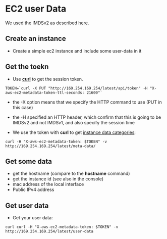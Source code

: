 # EC2 user Data

We used the IMDSv2 as described [here](https://docs.aws.amazon.com/AWSEC2/latest/UserGuide/instancedata-data-retrieval.html).

## Create an instance

- Create a simple ec2 instance and include some user-data in it

## Get the toekn

- Use [**curl**](https://en.wikipedia.org/wiki/CURL) to get the session token.
```
TOKEN=`curl -X PUT "http://169.254.169.254/latest/api/token" -H "X-aws-ec2-metadata-token-ttl-seconds: 21600"`
```
  - the -X option means that we specify the HTTP command to use (PUT in this case)
  - the -H specified an HTTP header, which confirm that this is going to be IMDSv2 and not IMDSv1, and also specify the session time

- We use the token with **curl** to get [instance data categories](https://docs.aws.amazon.com/AWSEC2/latest/UserGuide/instancedata-data-categories.html):
```
curl -H "X-aws-ec2-metadata-token: $TOKEN" -v http://169.254.169.254/latest/meta-data/
```

## Get some data

- get the hostname (compare to the **hostname** command)
- get the instance id (see also in the console)
- mac address of the local interface
- Public IPv4 address

## Get user data

- Get your user data:
```
curl curl -H "X-aws-ec2-metadata-token: $TOKEN" -v http://169.254.169.254/latest/user-data
```